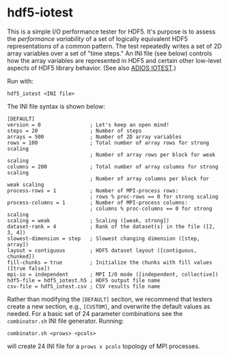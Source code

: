 # hdf5-iotest
This is a simple I/O performance tester for HDF5. It's purpose is to assess the
*performance variability* of a set of logically equivalent HDF5 representations
of a common pattern. The test repeatedly writes a set of 2D array variables
over a set of "time steps." An INI file (see below) controls how the array
variables are represented in HDF5 and certain other low-level aspects of HDF5
library behavior. (See also [ADIOS IOTEST](https://github.com/ornladios/ADIOS2/tree/master/source/utils/adios_iotest).)

Run with:
```
hdf5_iotest <INI file>
```

The INI file syntax is shown below:
```
[DEFAULT]
version = 0                ; Let's keep an open mind!
steps = 20                 ; Number of steps
arrays = 500               ; Number of 2D array variables
rows = 100                 ; Total number of array rows for strong scaling
                           ; Number of array rows per block for weak scaling
columns = 200              ; Total number of array columns for strong scaling
                           ; Number of array columns per block for weak scaling
process-rows = 1           ; Number of MPI-process rows:
                           ; rows % proc-rows == 0 for strong scaling
process-columns = 1        ; Number of MPI-process columns:
                           ; columns % proc-columns == 0 for strong scaling
scaling = weak             ; Scaling ([weak, strong])
dataset-rank = 4           ; Rank of the dataset(s) in the file ([2, 3, 4])
slowest-dimension = step   ; Slowest changing dimension ([step, array])
layout = contiguous        ; HDF5 dataset layout ([contiguous, chunked])
fill-chunks = true         ; Initialize the chunks with fill values ([true false])
mpi-io = independent       ; MPI I/O mode ([independent, collective])
hdf5-file = hdf5_iotest.h5 ; HDF5 output file name
csv-file = hdf5_iotest.csv ; CSV results file name
```

Rather than modifying the `[DEFAULT]` section, we recommend that testers create
a new section, e.g., `[CUSTOM]`, and overwrite the default values as needed.
For a basic set of 24 parameter combinations see the `combinator.sh` INI file
generator. Running:
```
combinator.sh <prows> <pcols>
```
will create 24 INI file for a `prows x pcols` topology of MPI processes.
